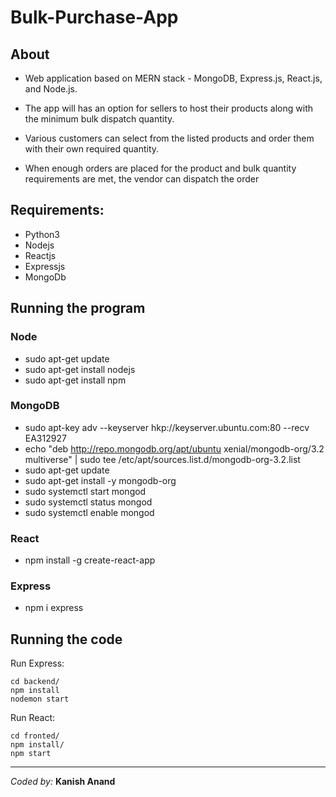 # Bulk-Purchase-App

## About

-   Web application based on MERN stack - MongoDB, Express.js, React.js, and Node.js.

-   The app will has an option for sellers to host their products along with the minimum bulk dispatch quantity.

-   Various customers can select from the listed products and order them with their own required quantity.

-   When enough orders are placed for the product and bulk quantity requirements are met, the vendor can dispatch the order

## Requirements:

-   Python3
-   Nodejs
-   Reactjs
-   Expressjs
-   MongoDb

## Running the program

### Node

-   sudo apt-get update
-   sudo apt-get install nodejs
-   sudo apt-get install npm

### MongoDB

-   sudo apt-key adv --keyserver hkp://keyserver.ubuntu.com:80 --recv EA312927
-   echo "deb http://repo.mongodb.org/apt/ubuntu xenial/mongodb-org/3.2 multiverse" | sudo tee /etc/apt/sources.list.d/mongodb-org-3.2.list
-   sudo apt-get update
-   sudo apt-get install -y mongodb-org
-   sudo systemctl start mongod
-   sudo systemctl status mongod
-   sudo systemctl enable mongod

### React

-   npm install -g create-react-app

### Express

-   npm i express

## Running the code

Run Express:

```
cd backend/
npm install
nodemon start
```

Run React:

```
cd fronted/
npm install/
npm start
```

---

_Coded by:_
**Kanish Anand**
